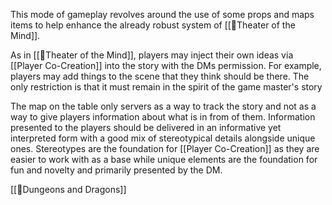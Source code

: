 
This mode of gameplay revolves around the use of some props and maps items to help enhance the already robust system of [[🌱Theater of the Mind]]. 

As in [[🌱Theater of the Mind]], players may inject their own ideas via [[Player Co-Creation]] into the story with the DMs permission. For example, players may add things to the scene that they think should be there. The only restriction is that it must remain in the spirit of the game master's story

The map on the table only servers as a way to track the story and not as a way to give players information about what is in from of them. Information presented to the players should be delivered in an informative yet interpreted form with a good mix of stereotypical details alongside unique ones. Stereotypes are the foundation for [[Player Co-Creation]] as they are easier to work with as a base while unique elements are the foundation for fun and novelty and primarily presented by the DM.

[[🌳Dungeons and Dragons]]